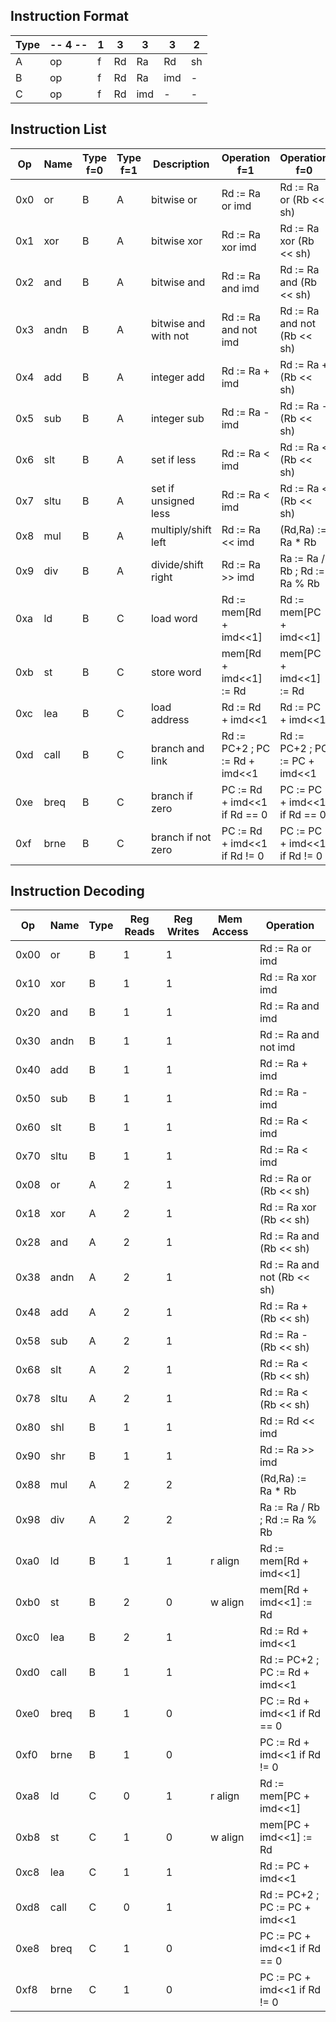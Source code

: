 Instruction Format
------------------

| Type | -- 4 -- | 1   | 3   | 3   | 3   | 2   |
| ---- | ------- | --- | --- | --- | --- | --- |
| A    | op      | f   | Rd  | Ra  | Rd  | sh  |
| B    | op      | f   | Rd  | Ra  | imd | -   |
| C    | op      | f   | Rd  | imd | -   | -   |


Instruction List
----------------

| Op  | Name | Type f=0 | Type f=1 | Description          | Operation f=1                    | Operation f=0                       |
| --- | ---- | -------- | -------- | -------------------- | -------------------------------- | ----------------------------------- |
| 0x0 | or   | B        | A        | bitwise or           | Rd := Ra or imd                  | Rd := Ra or (Rb << sh)              |
| 0x1 | xor  | B        | A        | bitwise xor          | Rd := Ra xor imd                 | Rd := Ra xor (Rb << sh)             |
| 0x2 | and  | B        | A        | bitwise and          | Rd := Ra and imd                 | Rd := Ra and (Rb << sh)             |
| 0x3 | andn | B        | A        | bitwise and with not | Rd := Ra and not imd             | Rd := Ra and not (Rb << sh)         |
| 0x4 | add  | B        | A        | integer add          | Rd := Ra + imd                   | Rd := Ra + (Rb << sh)               |
| 0x5 | sub  | B        | A        | integer sub          | Rd := Ra - imd                   | Rd := Ra - (Rb << sh)               |
| 0x6 | slt  | B        | A        | set if less          | Rd := Ra < imd                   | Rd := Ra < (Rb << sh)               |
| 0x7 | sltu | B        | A        | set if unsigned less | Rd := Ra < imd                   | Rd := Ra < (Rb << sh)               |
| 0x8 | mul  | B        | A        | multiply/shift left  | Rd := Ra << imd                  | (Rd,Ra) := Ra * Rb                  |
| 0x9 | div  | B        | A        | divide/shift right   | Rd := Ra >> imd                  | Ra := Ra / Rb ; Rd := Ra % Rb       |
| 0xa | ld   | B        | C        | load word            | Rd := mem[Rd + imd<<1]           | Rd := mem[PC + imd<<1]              |
| 0xb | st   | B        | C        | store word           | mem[Rd + imd<<1] := Rd           | mem[PC + imd<<1] := Rd              |
| 0xc | lea  | B        | C        | load address         | Rd := Rd + imd<<1                | Rd := PC + imd<<1                   |
| 0xd | call | B        | C        | branch and link      | Rd := PC+2 ; PC := Rd + imd<<1   | Rd := PC+2 ; PC := PC + imd<<1      |
| 0xe | breq | B        | C        | branch if zero       | PC := Rd + imd<<1 if Rd == 0     | PC := PC + imd<<1 if Rd == 0        |
| 0xf | brne | B        | C        | branch if not zero   | PC := Rd + imd<<1 if Rd != 0     | PC := PC + imd<<1 if Rd != 0        |


Instruction Decoding
--------------------

| Op   | Name | Type | Reg Reads | Reg Writes | Mem Access | Operation                           |
| ---- | ---- | ---- | --------- | ---------- | ---------- | ----------------------------------- |
| 0x00 | or   | B    | 1         | 1          |            | Rd := Ra or imd                     |
| 0x10 | xor  | B    | 1         | 1          |            | Rd := Ra xor imd                    |
| 0x20 | and  | B    | 1         | 1          |            | Rd := Ra and imd                    |
| 0x30 | andn | B    | 1         | 1          |            | Rd := Ra and not imd                |
| 0x40 | add  | B    | 1         | 1          |            | Rd := Ra + imd                      |
| 0x50 | sub  | B    | 1         | 1          |            | Rd := Ra - imd                      |
| 0x60 | slt  | B    | 1         | 1          |            | Rd := Ra < imd                      |
| 0x70 | sltu | B    | 1         | 1          |            | Rd := Ra < imd                      |
| 0x08 | or   | A    | 2         | 1          |            | Rd := Ra or (Rb << sh)              |
| 0x18 | xor  | A    | 2         | 1          |            | Rd := Ra xor (Rb << sh)             |
| 0x28 | and  | A    | 2         | 1          |            | Rd := Ra and (Rb << sh)             |
| 0x38 | andn | A    | 2         | 1          |            | Rd := Ra and not (Rb << sh)         |
| 0x48 | add  | A    | 2         | 1          |            | Rd := Ra + (Rb << sh)               |
| 0x58 | sub  | A    | 2         | 1          |            | Rd := Ra - (Rb << sh)               |
| 0x68 | slt  | A    | 2         | 1          |            | Rd := Ra < (Rb << sh)               |
| 0x78 | sltu | A    | 2         | 1          |            | Rd := Ra < (Rb << sh)               |
| 0x80 | shl  | B    | 1         | 1          |            | Rd := Rd << imd                     |
| 0x90 | shr  | B    | 1         | 1          |            | Rd := Ra >> imd                     |
| 0x88 | mul  | A    | 2         | 2          |            | (Rd,Ra) := Ra * Rb                  |
| 0x98 | div  | A    | 2         | 2          |            | Ra := Ra / Rb ; Rd := Ra % Rb       |
| 0xa0 | ld   | B    | 1         | 1          | r align    | Rd := mem[Rd + imd<<1]              |
| 0xb0 | st   | B    | 2         | 0          | w align    | mem[Rd + imd<<1] := Rd              |
| 0xc0 | lea  | B    | 2         | 1          |            | Rd := Rd + imd<<1                   |
| 0xd0 | call | B    | 1         | 1          |            | Rd := PC+2 ; PC := Rd + imd<<1      |
| 0xe0 | breq | B    | 1         | 0          |            | PC := Rd + imd<<1 if Rd == 0        |
| 0xf0 | brne | B    | 1         | 0          |            | PC := Rd + imd<<1 if Rd != 0        |
| 0xa8 | ld   | C    | 0         | 1          | r align    | Rd := mem[PC + imd<<1]              |
| 0xb8 | st   | C    | 1         | 0          | w align    | mem[PC + imd<<1] := Rd              |
| 0xc8 | lea  | C    | 1         | 1          |            | Rd := PC + imd<<1                   |
| 0xd8 | call | C    | 0         | 1          |            | Rd := PC+2 ; PC := PC + imd<<1      |
| 0xe8 | breq | C    | 1         | 0          |            | PC := PC + imd<<1 if Rd == 0        |
| 0xf8 | brne | C    | 1         | 0          |            | PC := PC + imd<<1 if Rd != 0        |


